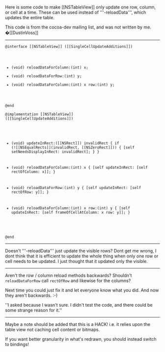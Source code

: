 

Here is some code to make [[NSTableView]] only update one row, column, or cell at a time. These can be used instead of '''-reloadData''', which updates the entire table.

This code is from the cocoa-dev mailing list, and was not written by me. �[[DustinVoss]]

----

<code>@interface [[NSTableView]] ([[SingleCellUpdateAdditions]])

- (void) reloadDataForColumn:(int) x;
- (void) reloadDataForRow:(int) y;
- (void) reloadDataForColumn:(int) x row:(int) y;

@end</code>

<code>@implementation [[NSTableView]] ([[SingleCellUpdateAdditions]])

- (void) updateInRect:([[NSRect]]) invalidRect
{
	if (![[NSEqualRects]](invalidRect, [[NSZeroRect]]))
	{
		[self setNeedsDisplayInRect: invalidRect];
	}
}

- (void) reloadDataForColumn:(int) x
{
	[self updateInRect: [self rectOfColumn: x]];
}

- (void) reloadDataForRow:(int) y
{
	[self updateInRect: [self rectOfRow: y]];
}

- (void) reloadDataForColumn:(int) x row:(int) y
{
	[self updateInRect: [self frameOfCellAtColumn: x row: y]];
}

@end</code>

----

Doesn't '''-reloadData''' just update the visible rows? Dont get me wrong, I dont think that it is efficient to update the whole thing when only one row or cell needs to be updated. I just thought that it updated only the visible.

----

Aren't the row / column reload methods backwards? Shouldn't <code>reloadDataForRow</code> call <code>rectOfRow</code> and likewise for the columns?

Next time you could just fix it and let everyone know what you did. And now they aren't backwards. :-)

''I asked because I wasn't sure. I didn't test the code, and there could be some strange reason for it.''

----

Maybe a note should be added that this is a HACK! i.e. it relies upon the table view not caching cell content or bitmaps.

If you want better granularity in what's redrawn, you should instead switch to bindings!